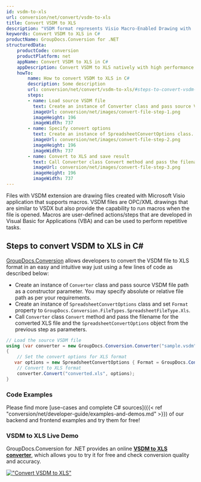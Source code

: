 ```yaml
---
id: vsdm-to-xls
url: conversion/net/convert/vsdm-to-xls
title: Convert VSDM to XLS
description: "VSDM format represents Visio Macro-Enabled Drawing with .vsdm extension. Learn how to convert VSDM to XLS file programmatically in C# language using GroupDocs.Conversion for .NET library."
keywords: Convert VSDM to XLS in C#
productName: GroupDocs.Conversion for .NET
structuredData:
    productCode: conversion
    productPlatform: net
    appName: Convert VSDM to XLS in C#
    appDescription: Convert VSDM to XLS natively with high performance using C# language and server side GroupDocs.Conversion for .NET APIs, without the use of any software like Microsoft or Open Office.
    howTo:
        name: How to convert VSDM to XLS in C# 
        description: Some description
        url: conversion/net/convert/vsdm-to-xls/#steps-to-convert-vsdm-to-xls-in-c
        steps:
        - name: Load source VSDM file 
          text: Create an instance of Converter class and pass source VSDM file path as a constructor parameter. You may specify absolute or relative file path as per your requirements. 
          imageUrl: conversion/net/images/convert-file-step-1.png
          imageHeight: 196
          imageWidth: 737
        - name: Specify convert options 
          text: Create an instance of SpreadsheetConvertOptions class.
          imageUrl: conversion/net/images/convert-file-step-2.png
          imageHeight: 196
          imageWidth: 737
        - name: Convert to XLS and save result 
          text: Call Converter class Convert method and pass the filename for the converted HTML file and the SpreadsheetConvertOptions object from the previous step as parameters.
          imageUrl: conversion/net/images/convert-file-step-3.png
          imageHeight: 196
          imageWidth: 737
---
```


Files with VSDM extension are drawing files created with Microsoft Visio application that supports macros. VSDM files are OPC/XML drawings that are similar to VSDX but also provide the capability to run macros when the file is opened. Macros are user-defined actions/steps that are developed in Visual Basic for Applications (VBA) and can be used to perform repetitive tasks.

## Steps to convert VSDM to XLS in C#

[GroupDocs.Conversion](https://products.groupdocs.com/conversion/net) allows developers to convert the VSDM file to XLS format in an easy and intuitive way just using a few lines of code as described below:

* Create an instance of `Converter` class and pass source VSDM file path as a constructor parameter. You may specify absolute or relative file path as per your requirements. 
* Create an instance of `SpreadsheetConvertOptions` class and set `Format` property to `GroupDocs.Conversion.FileTypes.SpreadsheetFileType.Xls`.
* Call `Converter` class `Convert` method and pass the filename for the converted XLS file and the `SpreadsheetConvertOptions` object from the previous step as parameters.

```csharp
// Load the source VSDM file
using (var converter = new GroupDocs.Conversion.Converter("sample.vsdm"))
{
    // Set the convert options for XLS format
   var options = new SpreadsheetConvertOptions { Format = GroupDocs.Conversion.FileTypes.SpreadsheetFileType.Xls };
    // Convert to XLS format
    converter.Convert("converted.xls", options);
}
```

### Code Examples

Please find more [use-cases and complete C# sources]({{< ref "conversion/net/developer-guide/examples-and-demos.md" >}}) of our backend and frontend examples and try them for free!

### VSDM to XLS Live Demo

GroupDocs.Conversion for .NET provides an online [**VSDM to XLS converter**](https://products.groupdocs.app/conversion/vsdm-to-xls), which allows you to try it for free and check conversion quality and accuracy.

[!["Convert VSDM to XLS"](conversion/net/images/convert-to-xls/convert-vsdm-to-xls.png)](https://products.groupdocs.app/conversion/vsdm-to-xls)